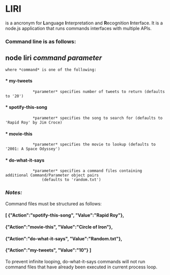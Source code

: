 # **LIRI**
is a ancronym for **L**anguage **I**nterpretation and **R**ecognition **I**nterface.
It is a node.js application that runs commands interfaces with multiple APIs.

### Command line is as follows:
## **node liri _command_ _parameter_**
	where *command* is one of the following:
####		* my-tweets
				*parameter* specifies number of tweets to return (defaults to '20')
####		* spotify-this-song
				*parameter* specifies the song to search for (defaults to 'Rapid Roy' by Jim Croce)
####		* movie-this
				*parameter* specifies the movie to lookup (defaults to '2001: A Space Odyssey')
####		* do-what-it-says
				*parameter* specifies a command files containing additional Command/Parameter object pairs
					(defaults to 'random.txt')

### _Notes:_

Command files must be structured as follows:
#### [	{"Action":"spotify-this-song",	"Value":"Rapid Roy"},
#### 	{"Action":"movie-this",			"Value":"Circle of Iron"},
#### 	{"Action":"do-what-it-says",	"Value":"Random.txt"},
#### 	{"Action":"my-tweets",			"Value":"10"}		]

To prevent infinite looping, do-what-it-says commands will not run command files that have already been executed in current process loop.